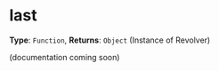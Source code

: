 # last

**Type**: `Function`, **Returns**: `Object` (Instance of Revolver)

(documentation coming soon)

```javascript

```
